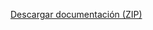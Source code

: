 [Descargar documentación (ZIP)]([https://github.com/jinxAlex/password-manager-server/blob/main/docs/javadoc.zip])
